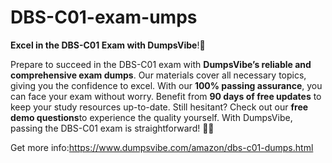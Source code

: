 # DBS-C01-exam-umps
**Excel in the DBS-C01 Exam with DumpsVibe**!🌟

Prepare to succeed in the DBS-C01 exam with **DumpsVibe’s reliable and comprehensive exam dumps**. Our materials cover all necessary topics, giving you the confidence to excel. With our **100% passing assurance**, you can face your exam without worry. Benefit from **90 days of free updates** to keep your study resources up-to-date. Still hesitant? Check out our **free demo questions**to experience the quality yourself. With DumpsVibe, passing the DBS-C01 exam is straightforward! 📘🚀

Get more info:https://www.dumpsvibe.com/amazon/dbs-c01-dumps.html
